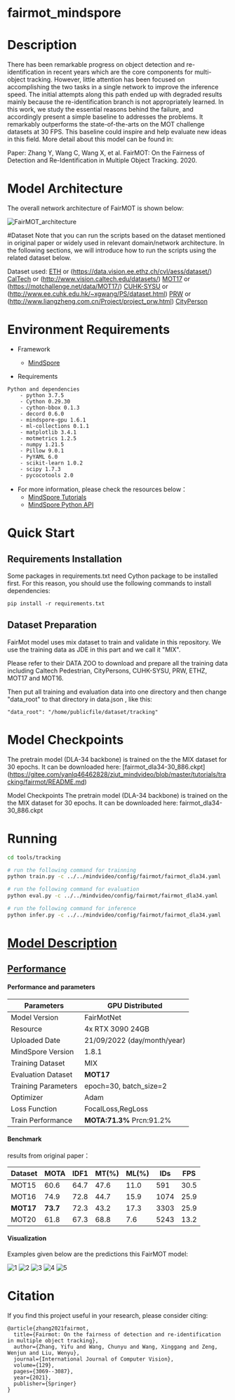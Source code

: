 # fairmot_mindspore

# Description
There has been remarkable progress on object detection and re-identification in recent years which are the core components for multi-object tracking. However, little attention has been focused on accomplishing the two tasks in a single network to improve the inference speed. The initial attempts along this path ended up with degraded results mainly because the re-identification branch is not appropriately learned. In this work, we study the essential reasons behind the failure, and accordingly present a simple baseline to addresses the problems. It remarkably outperforms the state-of-the-arts on the MOT challenge datasets at 30 FPS. This baseline could inspire and help evaluate new ideas in this field. More detail about this model can be found in:

Paper: Zhang Y, Wang C, Wang X, et al. FairMOT: On the Fairness of Detection and Re-Identification in Multiple Object Tracking. 2020.
# Model Architecture

The overall network architecture of FairMOT is shown below:

![FairMOT_architecture](./pics/fairmot.png)


#Dataset
Note that you can run the scripts based on the dataset mentioned in original paper or widely used in relevant domain/network architecture. In the following sections, we will introduce how to run the scripts using the related dataset below.

Dataset used: 
[ETH](https://github.com/Zhongdao/Towards-Realtime-MOT/blob/master/DATASET_ZOO.md) or (https://data.vision.ee.ethz.ch/cvl/aess/dataset/)
[CalTech](https://github.com/Zhongdao/Towards-Realtime-MOT/blob/master/DATASET_ZOO.md) or (http://www.vision.caltech.edu/datasets/)
[MOT17](https://github.com/Zhongdao/Towards-Realtime-MOT/blob/master/DATASET_ZOO.md) or (https://motchallenge.net/data/MOT17/)
[CUHK-SYSU](https://github.com/Zhongdao/Towards-Realtime-MOT/blob/master/DATASET_ZOO.md) or (http://www.ee.cuhk.edu.hk/~xgwang/PS/dataset.html)
[PRW](https://github.com/Zhongdao/Towards-Realtime-MOT/blob/master/DATASET_ZOO.md) or (http://www.liangzheng.com.cn/Project/project_prw.html)
[CityPerson](https://github.com/Zhongdao/Towards-Realtime-MOT/blob/master/DATASET_ZOO.md)


# Environment Requirements

- Framework
  - [MindSpore](https://www.mindspore.cn/install/en)

- Requirements

```text
Python and dependencies
    - python 3.7.5
	- Cython 0.29.30
	- cython-bbox 0.1.3
    - decord 0.6.0
    - mindspore-gpu 1.6.1
    - ml-collections 0.1.1
    - matplotlib 3.4.1
	- motmetrics 1.2.5
    - numpy 1.21.5
    - Pillow 9.0.1
    - PyYAML 6.0
    - scikit-learn 1.0.2
    - scipy 1.7.3
    - pycocotools 2.0
```

- For more information, please check the resources below：
  - [MindSpore Tutorials](https://www.mindspore.cn/tutorials/en/master/index.html)
  - [MindSpore Python API](https://www.mindspore.cn/docs/en/master/index.html)
  
# Quick Start

## Requirements Installation

Some packages in requirements.txt need Cython package to be installed first. For this reason, you should use the following commands to install dependencies:
```text
pip install -r requirements.txt
```

## Dataset Preparation

FairMot model uses mix dataset to train and validate in this repository. We use the training data as JDE in this part and we call it "MIX".

Please refer to their DATA ZOO to download and prepare all the training data including Caltech Pedestrian, CityPersons, CUHK-SYSU, PRW, ETHZ, MOT17 and MOT16.

Then put all training and evaluation data into one directory and then change "data_root" to that directory in data.json , like this:

```text
"data_root": "/home/publicfile/dataset/tracking"
```

# Model Checkpoints
The pretrain model (DLA-34 backbone) is trained on the the MIX dataset for 30 epochs. It can be downloaded here: 
[fairmot_dla34-30_886.ckpt] (https://gitee.com/yanlq46462828/zjut_mindvideo/blob/master/tutorials/tracking/fairmot/README.md)


Model Checkpoints
The pretrain model (DLA-34 backbone) is trained on the the MIX dataset for 30 epochs. It can be downloaded here: fairmot_dla34-30_886.ckpt

# Running

```bash
cd tools/tracking

# run the following command for trainning
python train.py -c ../../mindvideo/config/fairmot/fairmot_dla34.yaml

# run the following command for evaluation
python eval.py -c ../../mindvideo/config/fairmot/fairmot_dla34.yaml

# run the following command for inference
python infer.py -c ../../mindvideo/config/fairmot/fairmot_dla34.yaml
```

# [Model Description](https://github.com/ZJUT-ERCISS/fairmot_mindspore#contents)

## [Performance](https://github.com/ZJUT-ERCISS/fairmot_mindspore#contents)

#### Performance and parameters

| Parameters          | GPU Distributed             |
| ------------------- | --------------------------- |
| Model Version       | FairMotNet                  |
| Resource            | 4x RTX 3090 24GB            |
| Uploaded Date       | 21/09/2022 (day/month/year) |
| MindSpore Version   | 1.8.1                      |
| Training Dataset    | MIX                         |
| Evaluation Dataset  | **MOT17**                       |
| Training Parameters | epoch=30, batch_size=2      |
| Optimizer           | Adam                        |
| Loss Function       | FocalLoss,RegLoss           |
| Train Performance   | **MOTA:71.3%** Prcn:91.2%       |

#### Benchmark

results from original paper：

| Dataset | MOTA | IDF1 | MT(%) | ML(%) | IDs  | FPS  |
| --  | --| -- | ---  | ---  | --- | --- |
| MOT15   | 60.6 | 64.7 | 47.6  | 11.0  | 591  | 30.5 |
| MOT16   | 74.9 | 72.8 | 44.7  | 15.9  | 1074 | 25.9 |
| **MOT17**   | **73.7** | 72.3 | 43.2  | 17.3  | 3303 | 25.9 |
| MOT20   | 61.8 | 67.3 | 68.8  | 7.6   | 5243 | 13.2 |
#### Visualization

Examples given below are the predictions this FairMOT model:

![1](./pics/MOT17_04_SDP.gif)
![2](./pics/MOT17_05_SDP.gif)
![3](./pics/MOT17_09_SDP.gif)
![4](./pics/MOT17_10_SDP.gif)
![5](./pics/MOT17_13_SDP.gif)

# Citation

If you find this project useful in your research, please consider citing:

```text
@article{zhang2021fairmot,
  title={Fairmot: On the fairness of detection and re-identification in multiple object tracking},
  author={Zhang, Yifu and Wang, Chunyu and Wang, Xinggang and Zeng, Wenjun and Liu, Wenyu},
  journal={International Journal of Computer Vision},
  volume={129},
  pages={3069--3087},
  year={2021},
  publisher={Springer}
}
```

